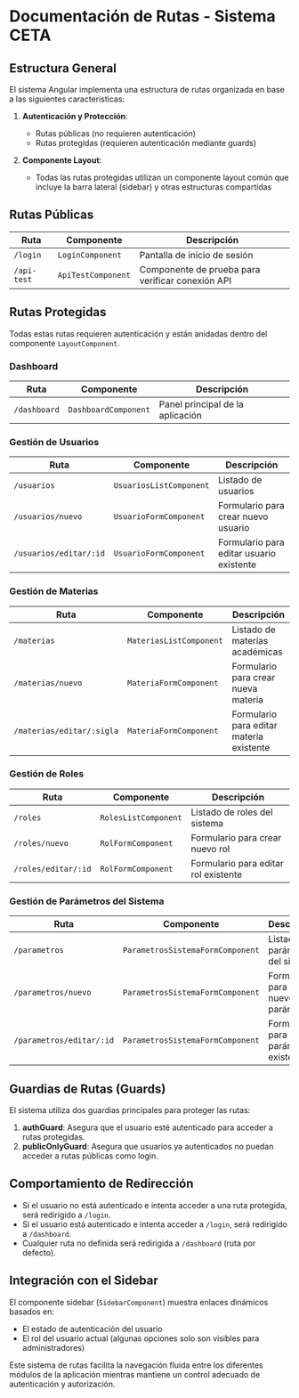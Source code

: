 # Documentación de Rutas - Sistema CETA

## Estructura General

El sistema Angular implementa una estructura de rutas organizada en base a las siguientes características:

1. **Autenticación y Protección**: 
   - Rutas públicas (no requieren autenticación)
   - Rutas protegidas (requieren autenticación mediante guards)

2. **Componente Layout**:
   - Todas las rutas protegidas utilizan un componente layout común que incluye la barra lateral (sidebar) y otras estructuras compartidas

## Rutas Públicas

| Ruta | Componente | Descripción |
|------|------------|-------------|
| `/login` | `LoginComponent` | Pantalla de inicio de sesión |
| `/api-test` | `ApiTestComponent` | Componente de prueba para verificar conexión API |

## Rutas Protegidas

Todas estas rutas requieren autenticación y están anidadas dentro del componente `LayoutComponent`.

### Dashboard

| Ruta | Componente | Descripción |
|------|------------|-------------|
| `/dashboard` | `DashboardComponent` | Panel principal de la aplicación |

### Gestión de Usuarios

| Ruta | Componente | Descripción |
|------|------------|-------------|
| `/usuarios` | `UsuariosListComponent` | Listado de usuarios |
| `/usuarios/nuevo` | `UsuarioFormComponent` | Formulario para crear nuevo usuario |
| `/usuarios/editar/:id` | `UsuarioFormComponent` | Formulario para editar usuario existente |

### Gestión de Materias

| Ruta | Componente | Descripción |
|------|------------|-------------|
| `/materias` | `MateriasListComponent` | Listado de materias académicas |
| `/materias/nuevo` | `MateriaFormComponent` | Formulario para crear nueva materia |
| `/materias/editar/:sigla` | `MateriaFormComponent` | Formulario para editar materia existente |

### Gestión de Roles

| Ruta | Componente | Descripción |
|------|------------|-------------|
| `/roles` | `RolesListComponent` | Listado de roles del sistema |
| `/roles/nuevo` | `RolFormComponent` | Formulario para crear nuevo rol |
| `/roles/editar/:id` | `RolFormComponent` | Formulario para editar rol existente |

### Gestión de Parámetros del Sistema

| Ruta | Componente | Descripción |
|------|------------|-------------|
| `/parametros` | `ParametrosSistemaFormComponent` | Listado de parámetros del sistema |
| `/parametros/nuevo` | `ParametrosSistemaFormComponent` | Formulario para crear nuevo parámetro |
| `/parametros/editar/:id` | `ParametrosSistemaFormComponent` | Formulario para editar parámetro existente |

## Guardias de Rutas (Guards)

El sistema utiliza dos guardias principales para proteger las rutas:

1. **authGuard**: Asegura que el usuario esté autenticado para acceder a rutas protegidas.
2. **publicOnlyGuard**: Asegura que usuarios ya autenticados no puedan acceder a rutas públicas como login.

## Comportamiento de Redirección

- Si el usuario no está autenticado e intenta acceder a una ruta protegida, será redirigido a `/login`.
- Si el usuario está autenticado e intenta acceder a `/login`, será redirigido a `/dashboard`.
- Cualquier ruta no definida será redirigida a `/dashboard` (ruta por defecto).

## Integración con el Sidebar

El componente sidebar (`SidebarComponent`) muestra enlaces dinámicos basados en:
- El estado de autenticación del usuario
- El rol del usuario actual (algunas opciones solo son visibles para administradores)

Este sistema de rutas facilita la navegación fluida entre los diferentes módulos de la aplicación mientras mantiene un control adecuado de autenticación y autorización.
